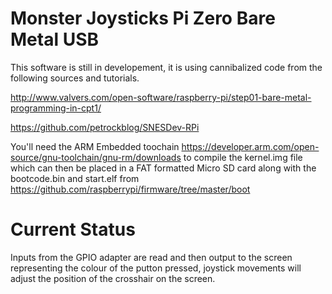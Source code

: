 # Monster Joysticks Pi Zero Bare Metal USB

This software is still in developement, it is using cannibalized code from the following sources and tutorials.

http://www.valvers.com/open-software/raspberry-pi/step01-bare-metal-programming-in-cpt1/

https://github.com/petrockblog/SNESDev-RPi

You'll need the ARM Embedded toochain https://developer.arm.com/open-source/gnu-toolchain/gnu-rm/downloads to compile the kernel.img file which can then be placed in a FAT formatted Micro SD card along with the bootcode.bin and start.elf from https://github.com/raspberrypi/firmware/tree/master/boot

# Current Status
Inputs from the GPIO adapter are read and then output to the screen representing the colour of the putton pressed, joystick movements will adjust the position of the crosshair on the screen.
